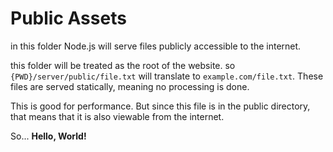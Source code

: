 # Public Assets
in this folder Node.js will serve files publicly accessible to the internet.

this folder will be treated as the root of the website. so `{PWD}/server/public/file.txt` will translate to `example.com/file.txt`. These files are served statically, meaning no processing is done. 

This is good for performance. But since this file is in the public directory, that means that it is also viewable from the internet.

So... **Hello, World!**